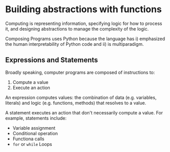 # Building abstractions with functions

Computing is representing information, specifying logic for how to process it, and designing abstractions to manage the complexity of the logic.

Composing Programs uses Python because the language has i) emphasized the human interpretability of Python code and ii) is multiparadigm.

## Expressions and Statements

Broadly speaking, computer programs are composed of instructions to:

1. Compute a value
2. Execute an action

An expression computes values: the combination of data (e.g. variables, literals) and logic (e.g. functions, methods) that resolves to a value.

A statement executes an action that don't necessarily compute a value. For example, statements include:

- Variable assignment
- Conditional operation
- Functiona calls
- `for` or `while` Loops

